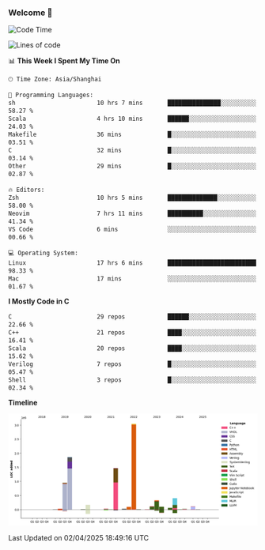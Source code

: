 ### Welcome 👋

<!--START_SECTION:waka-->
![Code Time](http://img.shields.io/badge/Code%20Time-1%2C899%20hrs%2057%20mins-blue)

![Lines of code](https://img.shields.io/badge/From%20Hello%20World%20I%27ve%20Written-8.9%20million%20lines%20of%20code-blue)

📊 **This Week I Spent My Time On** 

```text
🕑︎ Time Zone: Asia/Shanghai

💬 Programming Languages: 
sh                       10 hrs 7 mins       ███████████████░░░░░░░░░░   58.27 % 
Scala                    4 hrs 10 mins       ██████░░░░░░░░░░░░░░░░░░░   24.03 % 
Makefile                 36 mins             █░░░░░░░░░░░░░░░░░░░░░░░░   03.51 % 
C                        32 mins             █░░░░░░░░░░░░░░░░░░░░░░░░   03.14 % 
Other                    29 mins             █░░░░░░░░░░░░░░░░░░░░░░░░   02.87 % 

🔥 Editors: 
Zsh                      10 hrs 5 mins       ██████████████░░░░░░░░░░░   58.00 % 
Neovim                   7 hrs 11 mins       ██████████░░░░░░░░░░░░░░░   41.34 % 
VS Code                  6 mins              ░░░░░░░░░░░░░░░░░░░░░░░░░   00.66 % 

💻 Operating System: 
Linux                    17 hrs 6 mins       █████████████████████████   98.33 % 
Mac                      17 mins             ░░░░░░░░░░░░░░░░░░░░░░░░░   01.67 % 
```

**I Mostly Code in C** 

```text
C                        29 repos            ██████░░░░░░░░░░░░░░░░░░░   22.66 % 
C++                      21 repos            ████░░░░░░░░░░░░░░░░░░░░░   16.41 % 
Scala                    20 repos            ████░░░░░░░░░░░░░░░░░░░░░   15.62 % 
Verilog                  7 repos             █░░░░░░░░░░░░░░░░░░░░░░░░   05.47 % 
Shell                    3 repos             █░░░░░░░░░░░░░░░░░░░░░░░░   02.34 % 
```



**Timeline**

![Lines of Code chart](https://raw.githubusercontent.com/Bohan-hu/Bohan-hu/master/assets/bar_graph.png)


 Last Updated on 02/04/2025 18:49:16 UTC
<!--END_SECTION:waka-->



